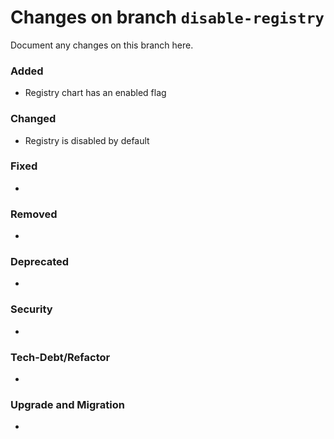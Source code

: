 # Changes on branch `disable-registry`
Document any changes on this branch here.
### Added
- Registry chart has an enabled flag

### Changed
- Registry is disabled by default

### Fixed
- 

### Removed
- 

### Deprecated
- 

### Security
- 

### Tech-Debt/Refactor
- 

### Upgrade and Migration
- 
